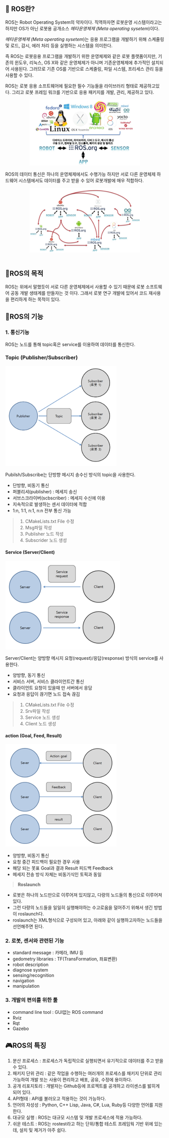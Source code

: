 ## 🤖 ROS란?
ROS는 Robot Operating System의 약자이다. 직역하자면 로봇운영 시스템이라고는 하지만 OS가 아닌 로봇용 공개소스 *메타운영체제 (Meta operating sysetem*)이다.

*메타운영체제 (Meta operating sysetem*)는 응용 프로그램을 개발하기 위해 스케쥴링 및 로드, 감시, 에러 처리 등을 실행하는 시스템을 의미한다.

즉 ROS는 로봇응용 프로그램을 개발하기 위한 운영체제와 같은 로봇 플랫폼이지만, 기존의 윈도우, 리눅스, OS X와 같은 운영체제가 아니며 기존운영체제에 추가적인 설치되어 사용된다. 그러므로 기존 OS를 기반으로 스케줄링, 파일 시스템, 프리세스 관리 등을 사용할 수 있다.

ROS는 로봇 응용 소프트웨어에 필요한 필수 기능들을 라이브러리 형태로 제공하고있다. 그리고 로봇 프레임 워크를 기반으로 응용 패키지를 개발, 관리, 제공하고 있다.

<div align = center>
    <img src = "ros_.png" width = "70%" height = "50%">
</div>

ROS의 데이터 통신은 하나의 운영체제에서도 수행가능 하지만 서로 다른 운영체제 하드웨어 시스템에서도 데이터를 주고 받을 수 있어 로봇개발에 매우 적합하다.

<div align = center>
    <img src = "ros_connect.png" width = "70%" height = "50%">
</div>

<br>

## 🦾ROS의 목적
ROS는 위에서 말했듯이 서로 다른 운영체제에서 사용할 수 있기 때문에 로봇 소프트웨어 공동 개발 생태계를 만들자는 것 이다.
그래서 로봇 연구 개발에 있어서 코드 재사용을 편리하게 하는 목적이 있다.

## 🦿ROS의 기능

### 1. 통신기능
ROS는 노드를 통해 topic혹은 service를 이용하여 데이터를 통신한다.

### **Topic (Publisher/Subscriber)**

<img src = "ROS_topic.png" width = "70%">

Pubilsh/Subscribe는 단방향 메시지 송수신 방식의 topic을 사용한다.

* 단방향, 비동기 통신
* 퍼블리셔(publisher) : 메세지 송신
* 서브스크라이버(scbscriber) : 메세지 수신에 이용
* 지속적으로 발생하는 센서 데이터에 적합
* 1:n, 1:1, n:1, n:n 전부 통신 가능
> 1. CMakeLists.txt File 수정
> 2. Msg파일 작성
> 3. Publisher 노드 작성
> 4. Subscrider 노드 생성
   
#### **Service (Server/Client)**

<img src = "ROS_service.png" width = "72%">

Server/Client는 양방향 메시지 요청(request)/응답(response) 방식의 service를 사용한다.

* 양방향, 동기 통신
* 서비스 서버, 서비스 클라이언트간 통신
* 클라이언트 요청이 있을때 만 서버에서 응담
* 요청과 응답이 끊기면 노드 접속 끊김
> 1. CMakeLists.txt File 수정
> 2. Srv파일 작성
> 3. Service 노드 생성
> 4. Client 노드 생성


#### **action (Goal, Feed, Result)**

<img src = "ROS_action.png" width = "70%">

* 양방향, 비동기 통신
* 요청 중간 피드백이 필요한 경우 사용
* 해당 되는 못표 Goal과 결과 Result 피드백 Feedback
* 메세지 전송 방식 자체는 비동기식인 토픽과 동일

> **Roslaunch**

* 로봇은 하나의 노드만으로 이루어져 있지않고, 다량의 노드들의 통신으로 이루어져있다.
* 그런 다량의 노드들을 일일히 실행해야하는 수고로움을 덜어주기 위해서 생긴 방법이 roslaunch다.
* roslaunch는 XML형식으로 구성되어 있고, 아래와 같이 실행하고자하는 노드들을 선언해주면 된다.

### 2. 로봇, 센서와 관련된 기능
* standard message : 카메라, IMU 등
* gedometry libraries : TF(TransFormation, 좌표변환)
*  robot description
*  diagnose system
*  sensing/recognition
*  navigation
*  manipulation


### 3. 개발의 편의를 위한 툴
* command line tool : GUI없는 ROS command
* Rviz
* Rqt
* Gazebo

## 🎮ROS의 특징
1. 분산 프로세스 : 프로세스가 독립적으로 실행되면서 유기적으로 데이터를 주고 받을 수 있다.
2.  패키지 단위 관리 : 같은 작업을 수행하는 여러개의 프로세스를 채키지 단위로 관리가능하여 개발 또는 사용이 편리하고 배포, 공유, 수정에 용이하다.
3.  공개 리포지토리 : 개발자는 Github등에 프로젝트를 공개하고 라이센스를 밣히게 되어 있다.
4.  API형태 : API를 불러오고 적용하는 것이 가능하다.
5.  언어의 자성성 : Python, C++ Lisp, Java, C#, Lua, Ruby등 다양한 언어를 지원한다.
6.  대규모 실행 : ROS는 대규모 시스템 및 개발 프로세스에 적용 가능하다.
7.  쉬운 테스트 : ROS는 rostest라고 하는 단위/통합 테스트 프레임웍 기반 위에 있는데, 설치 및 제거가 아주 쉽다.

